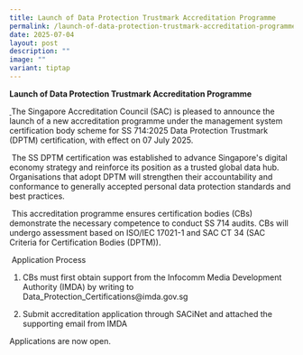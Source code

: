 ```yaml
---
title: Launch of Data Protection Trustmark Accreditation Programme
permalink: /launch-of-data-protection-trustmark-accreditation-programme/
date: 2025-07-04
layout: post
description: ""
image: ""
variant: tiptap
---
```

<p><strong>Launch of Data Protection Trustmark Accreditation Programme</strong>
</p>
<p><strong><u>&nbsp;</u></strong>The Singapore Accreditation Council (SAC)
is pleased to announce the launch of a new accreditation programme under
the management system certification body scheme for SS 714:2025 Data Protection
Trustmark (DPTM) certification, with effect on 07 July 2025.</p>
<p>&nbsp;The SS DPTM certification was established to advance Singapore's
digital economy strategy and reinforce its position as a trusted global
data hub. Organisations that adopt DPTM will strengthen their accountability
and conformance to generally accepted personal data protection standards
and best practices.</p>
<p>&nbsp;This accreditation programme ensures certification bodies (CBs)
demonstrate the necessary competence to conduct SS 714 audits. CBs will
undergo assessment based on ISO/IEC 17021-1 and SAC CT 34 (SAC Criteria
for Certification Bodies (DPTM)).</p>
<p>&nbsp;Application Process</p>
<ol data-tight="true" class="tight">
<li>
<p>CBs must first obtain support from the Infocomm Media Development Authority
(IMDA) by writing to <a rel="noopener noreferrer nofollow" target="_blank">Data_Protection_Certifications@imda.gov.sg</a>
</p>
</li>
<li>
<p>Submit accreditation application through SACiNet and attached the supporting
email from IMDA</p>
</li>
</ol>
<p>Applications are now open.</p>